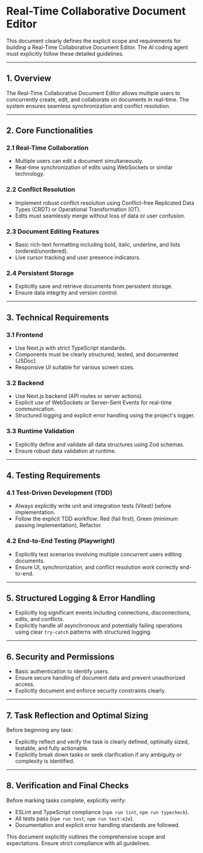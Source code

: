 # Real-Time Collaborative Document Editor

This document clearly defines the explicit scope and requirements for building a Real-Time Collaborative Document Editor. The AI coding agent must explicitly follow these detailed guidelines.

---

## 1. Overview

The Real-Time Collaborative Document Editor allows multiple users to concurrently create, edit, and collaborate on documents in real-time. The system ensures seamless synchronization and conflict resolution.

---

## 2. Core Functionalities

### 2.1 Real-Time Collaboration
- Multiple users can edit a document simultaneously.
- Real-time synchronization of edits using WebSockets or similar technology.

### 2.2 Conflict Resolution
- Implement robust conflict resolution using Conflict-free Replicated Data Types (CRDT) or Operational Transformation (OT).
- Edits must seamlessly merge without loss of data or user confusion.

### 2.3 Document Editing Features
- Basic rich-text formatting including bold, italic, underline, and lists (ordered/unordered).
- Live cursor tracking and user presence indicators.

### 2.4 Persistent Storage
- Explicitly save and retrieve documents from persistent storage.
- Ensure data integrity and version control.

---

## 3. Technical Requirements

### 3.1 Frontend
- Use Next.js with strict TypeScript standards.
- Components must be clearly structured, tested, and documented (JSDoc).
- Responsive UI suitable for various screen sizes.

### 3.2 Backend
- Use Next.js backend (API routes or server actions).
- Explicit use of WebSockets or Server-Sent Events for real-time communication.
- Structured logging and explicit error handling using the project's logger.

### 3.3 Runtime Validation
- Explicitly define and validate all data structures using Zod schemas.
- Ensure robust data validation at runtime.

---

## 4. Testing Requirements

### 4.1 Test-Driven Development (TDD)
- Always explicitly write unit and integration tests (Vitest) before implementation.
- Follow the explicit TDD workflow: Red (fail first), Green (minimum passing implementation), Refactor.

### 4.2 End-to-End Testing (Playwright)
- Explicitly test scenarios involving multiple concurrent users editing documents.
- Ensure UI, synchronization, and conflict resolution work correctly end-to-end.

---

## 5. Structured Logging & Error Handling

- Explicitly log significant events including connections, disconnections, edits, and conflicts.
- Explicitly handle all asynchronous and potentially failing operations using clear `try-catch` patterns with structured logging.

---

## 6. Security and Permissions

- Basic authentication to identify users.
- Ensure secure handling of document data and prevent unauthorized access.
- Explicitly document and enforce security constraints clearly.

---

## 7. Task Reflection and Optimal Sizing

Before beginning any task:
- Explicitly reflect and verify the task is clearly defined, optimally sized, testable, and fully actionable.
- Explicitly break down tasks or seek clarification if any ambiguity or complexity is identified.

---

## 8. Verification and Final Checks

Before marking tasks complete, explicitly verify:
- ESLint and TypeScript compliance (`npm run lint`, `npm run typecheck`).
- All tests pass (`npm run test`, `npm run test:e2e`).
- Documentation and explicit error handling standards are followed.

This document explicitly outlines the comprehensive scope and expectations. Ensure strict compliance with all guidelines.